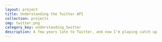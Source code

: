 ```yaml
---
layout: project
title: Understanding the Twitter API
collection: projects
img: twitter.png
category_key: understanding_twitter
description: A few years late to Twitter, and now I'm playing catch up. I'm not even sure if I get it (yet). Let's explore how the API works.
---
```

